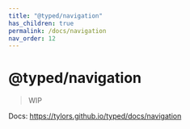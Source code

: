 ```yaml
---
title: "@typed/navigation"
has_children: true
permalink: /docs/navigation
nav_order: 12
---
```


# @typed/navigation

> WIP

Docs: https://tylors.github.io/typed/docs/navigation

